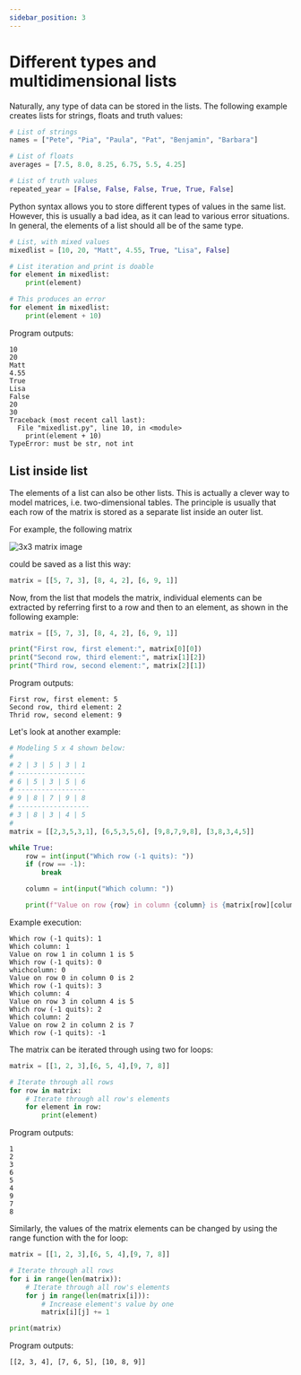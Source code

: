 ```yaml
---
sidebar_position: 3
---
```


# Different types and multidimensional lists

Naturally, any type of data can be stored in the lists. The following example creates lists for strings, floats and truth values:

```python 
# List of strings
names = ["Pete", "Pia", "Paula", "Pat", "Benjamin", "Barbara"]

# List of floats
averages = [7.5, 8.0, 8.25, 6.75, 5.5, 4.25]

# List of truth values
repeated_year = [False, False, False, True, True, False]
 ```

Python syntax allows you to store different types of values in the same list. However, this is usually a bad idea, as it can lead to various error situations. In general, the elements of a list should all be of the same type.

```python 
# List, with mixed values
mixedlist = [10, 20, "Matt", 4.55, True, "Lisa", False]

# List iteration and print is doable
for element in mixedlist:
    print(element)

# This produces an error
for element in mixedlist:
    print(element + 10)
 ```

Program outputs:
```
10
20
Matt
4.55
True
Lisa
False
20
30
Traceback (most recent call last):
  File "mixedlist.py", line 10, in <module>
    print(element + 10)
TypeError: must be str, not int
 ```

## List inside list

The elements of a list can also be other lists. This is actually a clever way to model matrices, i.e. two-dimensional tables. The principle is usually that each row of the matrix is stored as a separate list inside an outer list.

For example, the following matrix

![3x3 matrix image](/img/img-en/w5-2.png)

could be saved as a list this way:

```python 
matrix = [[5, 7, 3], [8, 4, 2], [6, 9, 1]]
 ```

Now, from the list that models the matrix, individual elements can be extracted by referring first to a row and then to an element, as shown in the following example:

```python 
matrix = [[5, 7, 3], [8, 4, 2], [6, 9, 1]]

print("First row, first element:", matrix[0][0])
print("Second row, third element:", matrix[1][2])
print("Third row, second element:", matrix[2][1])
 ```

Program outputs:
``` 
First row, first element: 5
Second row, third element: 2
Thrid row, second element: 9
 ```


Let's look at another example:
```python 
# Modeling 5 x 4 shown below:
# 
# 2 | 3 | 5 | 3 | 1
# -----------------
# 6 | 5 | 3 | 5 | 6
# -----------------
# 9 | 8 | 7 | 9 | 8
# ------------------
# 3 | 8 | 3 | 4 | 5
#
matrix = [[2,3,5,3,1], [6,5,3,5,6], [9,8,7,9,8], [3,8,3,4,5]]

while True:
    row = int(input("Which row (-1 quits): "))
    if (row == -1):
        break

    column = int(input("Which column: "))

    print(f"Value on row {row} in column {column} is {matrix[row][column]}")
 ```

Example execution:
``` 
Which row (-1 quits): 1
Which column: 1
Value on row 1 in column 1 is 5
Which row (-1 quits): 0
whichcolumn: 0
Value on row 0 in column 0 is 2
Which row (-1 quits): 3
Which column: 4
Value on row 3 in column 4 is 5
Which row (-1 quits): 2
Which column: 2
Value on row 2 in column 2 is 7
Which row (-1 quits): -1
 ```

The matrix can be iterated through using two for loops:

```python 
matrix = [[1, 2, 3],[6, 5, 4],[9, 7, 8]]

# Iterate through all rows
for row in matrix:
    # Iterate through all row's elements
    for element in row:
        print(element)
 ```

Program outputs:
```
1
2
3
6
5
4
9
7
8
 ```

Similarly, the values of the matrix elements can be changed by using the range function with the for loop:

```python 
matrix = [[1, 2, 3],[6, 5, 4],[9, 7, 8]]

# Iterate through all rows
for i in range(len(matrix)):
    # Iterate through all row's elements
    for j in range(len(matrix[i])):
        # Increase element's value by one
        matrix[i][j] += 1

print(matrix)
 ```

Program outputs:
```
[[2, 3, 4], [7, 6, 5], [10, 8, 9]]
 ```
